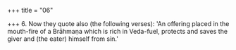 +++
title = "06"

+++
6. Now they quote also (the following verses): 'An offering placed in the mouth-fire of a Brāhmaṇa which is rich in Veda-fuel, protects and saves the giver and (the eater) himself from sin.'
